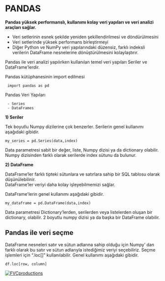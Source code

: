# PANDAS

**Pandas yüksek performanslı, kullanımı kolay veri yapıları ve veri analizi araçları sağlar.** 

 - Veri setlerinin esnek şekilde yeniden şekillendirilmesi ve döndürülmesini
 - Veri setlerinde yüksek performans birleştirmeyi
 - Diğer Python ve NumPy veri yapılarındaki düzensiz, farklı indeksli verilerin DataFrame nesnelerine dönüştürülmesini kolaylaştırır.
 
 Pandas ile veri analizi yapılırken kullanılan temel veri yapıları Seriler ve DataFrame’lerdir.
 
 Pandas kütüphanesinin import edilmesi
```
 import pandas as pd
```
 
 Pandas Veri Yapıları
 ```
  - Series
  - DataFrames
 ```
 
  **1) Seriler**
  
  Tek boyutlu Numpy dizilerine çok benzerler.
  Serilerin genel kullanımı aşağıdaki gibidir. 
  ```
  my_series = pd.Series(data,index)
  ```
  Data parametresi sabit bir değer, liste, Numpy dizisi ya da dictionary olabilir.
  Numpy dizisinden farklı olarak serilerde index sütunu da bulunur.
  
  **2) DataFrame**
  
  DataFrame’ler farklı tipteki sütunlara ve satırlara sahip bir SQL tablosu olarak düşünülebilinir.   
  DataFrame’ler veriyi daha kolay işleyebilmemizi sağlar.
  
  DataFrame'lerin genel kullanımı aşağıdaki gibidir. 
  ```
  my_dataframe = pd.DataFrame(data,index)
  ```
  Data parametresi Dictionary’lerden, serilerden veya listelerden oluşan bir dictionary, olabilir. 2  boyutlu numpy dizisi ya da başka bir DataFrame olabilir.
  
  
  ## Pandas ile veri seçme 
  DataFrame nesneleri satır ve sütun adlarına sahip olduğu için Numpy’ dan farklı olarak bu satır ve sütun adlarıyla istediğimiz veriyi seçebiliriz. Seçme işlemleri için “.loc[]” kullanılabilir. 
  Genel kullanımı aşağıdaki gibidir.
  ```
  df.loc[row, column]
  ```
  
  
 <a href="http://fvcproductions.com"><img src="https://pandas.pydata.org/_static/pandas_logo.png" title="FVCproductions" alt="FVCproductions"></a>

